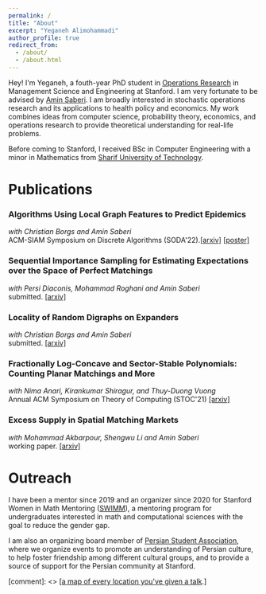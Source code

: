 ```yaml
---
permalink: /
title: "About"
excerpt: "Yeganeh Alimohammadi"
author_profile: true
redirect_from: 
  - /about/
  - /about.html
---
```

Hey! I'm Yeganeh, a fouth-year PhD student in [Operations Research](https://or.stanford.edu/) in Management Science and Engineering at Stanford. I am very fortunate to be advised by [Amin Saberi](http://stanford.edu/~saberi/). 
I am broadly interested in stochastic operations research and its applications to health policy and economics. My work combines ideas from computer science, probability theory, economics, and operations research to provide theoretical understanding for real-life problems. 

Before coming to Stanford, I received BSc in Computer Engineering with a minor in Mathematics from [Sharif University of Technology](http://www.en.sharif.edu/).

# Publications
### Algorithms Using Local Graph Features to Predict Epidemics
*with Christian Borgs and Amin Saberi*\
ACM-SIAM Symposium on Discrete Algorithms (SODA'22).[\[arxiv\]](https://arxiv.org/pdf/2110.08961.pdf) [\[poster\]](http://www.local-algorithms.com/posters/yeganeh.pdf)

### Sequential Importance Sampling for Estimating Expectations over the Space of Perfect Matchings
*with Persi Diaconis, Mohammad Roghani and Amin Saberi*\
submitted. [\[arxiv\]](https://arxiv.org/pdf/2107.00850.pdf)

### Locality of Random Digraphs on Expanders
*with Christian Borgs and Amin Saberi*\
submitted. [\[arxiv\]](https://arxiv.org/pdf/2103.09952.pdf)

### Fractionally Log-Concave and Sector-Stable Polynomials: Counting Planar Matchings and More
*with Nima Anari, Kirankumar Shiragur, and Thuy-Duong Vuong*\
Annual ACM Symposium on Theory of Computing (STOC'21) [\[arxiv\]](https://arxiv.org/pdf/2102.02708.pdf)

### Excess Supply in Spatial Matching Markets
 *with Mohammad Akbarpour, Shengwu Li and Amin Saberi*\
 working paper. [\[arxiv\]](https://arxiv.org/abs/2104.03219)

# Outreach
I have been a mentor since 2019 and an organizer since 2020  for Stanford Women in Math Mentoring ([SWIMM](http://swimm.stanford.edu/)), a mentoring program for undergraduates interested in math and computational sciences with the goal to reduce the gender gap.

I am also an organizing board member of [Persian Student Association](https://psa.stanford.edu/), where we organize events to promote an understanding of Persian culture, to help foster friendship among different cultural groups, and to provide a source of support for the Persian community at Stanford.

 [comment]: <> [[a map of every location you've given a talk](https://academicpages.github.io/talkmap.html).]
